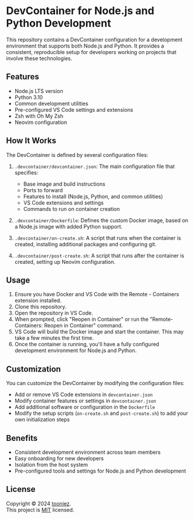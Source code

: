 # DevContainer for Node.js and Python Development

This repository contains a DevContainer configuration for a development environment that supports both Node.js and Python. It provides a consistent, reproducible setup for developers working on projects that involve these technologies.

## Features

- Node.js LTS version
- Python 3.10
- Common development utilities
- Pre-configured VS Code settings and extensions
- Zsh with Oh My Zsh
- Neovim configuration

## How It Works

The DevContainer is defined by several configuration files:

1. `.devcontainer/devcontainer.json`: The main configuration file that specifies:
   - Base image and build instructions
   - Ports to forward
   - Features to install (Node.js, Python, and common utilities)
   - VS Code extensions and settings
   - Commands to run on container creation

2. `.devcontainer/Dockerfile`: Defines the custom Docker image, based on a Node.js image with added Python support.

3. `.devcontainer/on-create.sh`: A script that runs when the container is created, installing additional packages and configuring git.

4. `.devcontainer/post-create.sh`: A script that runs after the container is created, setting up Neovim configuration.

## Usage

1. Ensure you have Docker and VS Code with the Remote - Containers extension installed.
2. Clone this repository.
3. Open the repository in VS Code.
4. When prompted, click "Reopen in Container" or run the "Remote-Containers: Reopen in Container" command.
5. VS Code will build the Docker image and start the container. This may take a few minutes the first time.
6. Once the container is running, you'll have a fully configured development environment for Node.js and Python.

## Customization

You can customize the DevContainer by modifying the configuration files:

- Add or remove VS Code extensions in `devcontainer.json`
- Modify container features or settings in `devcontainer.json`
- Add additional software or configuration in the `Dockerfile`
- Modify the setup scripts (`on-create.sh` and `post-create.sh`) to add your own initialization steps

## Benefits

- Consistent development environment across team members
- Easy onboarding for new developers
- Isolation from the host system
- Pre-configured tools and settings for Node.js and Python development

## License

Copyright © 2024 [tooniez](https://github.com/tooniez). <br />
This project is [MIT](https://github.com/tooniez/devcontainer-python-node/blob/main/LICENSE) licensed.
